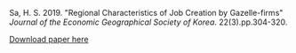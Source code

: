 Sa, H. S. 2019. "Regional Characteristics of Job Creation by Gazelle-firms" <i>Journal of the Economic Geographical Society of Korea</i>. 22(3).pp.304-320.

[Download paper here](https://www.kci.go.kr/kciportal/ci/sereArticleSearch/ciSereArtiView.kci?sereArticleSearchBean.artiId=ART002513136)
